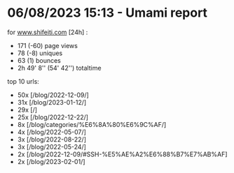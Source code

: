 # 06/08/2023 15:13 - Umami report
for www.shifeiti.com [24h] :

 - 171 (-60) page views
 - 78 (-8) uniques
 - 63 (1) bounces
 - 2h 49' 8'' (54' 42'') totaltime


top 10 urls:
 - 50x [/blog/2022-12-09/]
 - 31x [/blog/2023-01-12/]
 - 29x [/]
 - 25x [/blog/2022-12-22/]
 - 8x [/blog/categories/%E6%8A%80%E6%9C%AF/]
 - 4x [/blog/2022-05-07/]
 - 3x [/blog/2022-08-22/]
 - 3x [/blog/2022-05-24/]
 - 2x [/blog/2022-12-09/#SSH-%E5%AE%A2%E6%88%B7%E7%AB%AF]
 - 2x [/blog/2023-02-01/]


